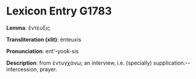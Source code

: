 # Lexicon Entry G1783

**Lemma**: ἔντευξις

**Transliteration (xlit)**: énteuxis

**Pronunciation**: ent'-yook-sis

**Description**:
from ἐντυγχάνω; an interview, i.e. (specially) supplication:--intercession, prayer.
